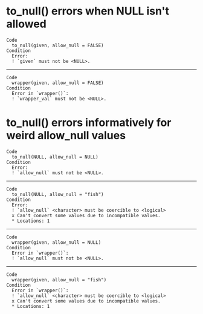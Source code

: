 # to_null() errors when NULL isn't allowed

    Code
      to_null(given, allow_null = FALSE)
    Condition
      Error:
      ! `given` must not be <NULL>.

---

    Code
      wrapper(given, allow_null = FALSE)
    Condition
      Error in `wrapper()`:
      ! `wrapper_val` must not be <NULL>.

# to_null() errors informatively for weird allow_null values

    Code
      to_null(NULL, allow_null = NULL)
    Condition
      Error:
      ! `allow_null` must not be <NULL>.

---

    Code
      to_null(NULL, allow_null = "fish")
    Condition
      Error:
      ! `allow_null` <character> must be coercible to <logical>
      x Can't convert some values due to incompatible values.
      * Locations: 1

---

    Code
      wrapper(given, allow_null = NULL)
    Condition
      Error in `wrapper()`:
      ! `allow_null` must not be <NULL>.

---

    Code
      wrapper(given, allow_null = "fish")
    Condition
      Error in `wrapper()`:
      ! `allow_null` <character> must be coercible to <logical>
      x Can't convert some values due to incompatible values.
      * Locations: 1

